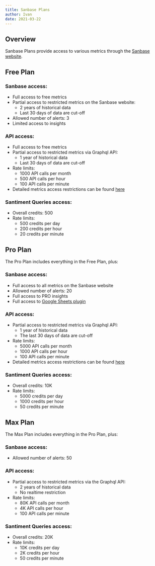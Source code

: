 ```yaml
---
title: Sanbase Plans
author: Ivan
date: 2021-03-22
---
```


## Overview

Sanbase Plans provide access to various metrics through the [Sanbase website](https://app.santiment.net).

## Free Plan

### Sanbase access:
- Full access to free metrics
- Partial access to restricted metrics on the Sanbase website:
  - 2 years of historical data
  - Last 30 days of data are cut-off
- Allowed number of alerts: 3
- Limited access to insights

### API access:
- Full access to free metrics
- Partial access to restricted metrics via Graphql API:
  - 1 year of historical data
  - Last 30 days of data are cut-off
- Rate limits:
  - 1000 API calls per month
  - 500 API calls per hour
  - 100 API calls per minute
- Detailed metrics access restrictions can be found [here](https://api.santiment.net/graphiql?query=%7B%0A%20%20getAccessRestrictions(plan%3A%20FREE%2C%20product%3A%20SANBASE)%20%7B%0A%20%20%20%20name%0A%20%20%20%20type%0A%20%20%20%20isAccessible%0A%20%20%20%20isRestricted%0A%20%20%20%20restrictedFrom%0A%20%20%20%20restrictedTo%0A%20%20%7D%0A%7D%0A)

### Santiment Queries access:
- Overall credits: 500
- Rate limits:
  - 500 credits per day
  - 200 credits per hour
  - 20 credits per minute

## Pro Plan

The Pro Plan includes everything in the Free Plan, plus:

### Sanbase access:
- Full access to all metrics on the Sanbase website
- Allowed number of alerts: 20
- Full access to PRO insights
- Full access to [Google Sheets plugin](https://sheets.santiment.net)

### API access:
- Partial access to restricted metrics via Graphql API:
  - 1 year of historical data
  - The last 30 days of data are cut-off
- Rate limits:
  - 5000 API calls per month
  - 1000 API calls per hour
  - 100 API calls per minute
- Detailed metrics access restrictions can be found [here](https://api.santiment.net/graphiql?query=%7B%0A%20%20getAccessRestrictions(plan%3A%20PRO%2C%20product%3A%20SANBASE)%20%7B%0A%20%20%20%20name%0A%20%20%20%20type%0A%20%20%20%20isAccessible%0A%20%20%20%20isRestricted%0A%20%20%20%20restrictedFrom%0A%20%20%20%20restrictedTo%0A%20%20%7D%0A%7D%0A)

### Santiment Queries access:
- Overall credits: 10K
- Rate limits: 
  - 5000 credits per day
  - 1000 credits per hour
  - 50 credits per minute

## Max Plan

The Max Plan includes everything in the Pro Plan, plus:

### Sanbase access:
- Allowed number of alerts: 50

### API access:
- Partial access to restricted metrics via the Graphql API:
  - 2 years of historical data
  - No realtime restriction
- Rate limits:
  - 80K API calls per month
  - 4K API calls per hour
  - 100 API calls per minute

### Santiment Queries access:
- Overall credits: 20K
- Rate limits: 
  - 10K credits per day
  - 2K credits per hour
  - 50 credits per minute


